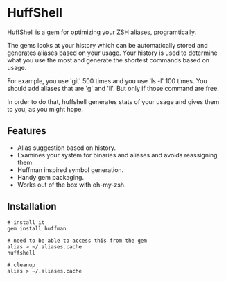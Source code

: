HuffShell
====================

HuffShell is a gem for optimizing your ZSH aliases, programtically.

The gems looks at your history which can be automatically stored and generates aliases based on your usage. Your history is used to determine what you use the most and generate the shortest commands based on usage.

For example, you use 'git' 500 times and you use 'ls -l' 100 times. You should add aliases that are 'g' and 'll'. But only if those command are free.

In order to do that, huffshell generates stats of your usage and gives them to you, as you might hope.

Features
---------------------

* Alias suggestion based on history.
* Examines your system for binaries and aliases and avoids reassigning them.
* Huffman inspired symbol generation.
* Handy gem packaging.
* Works out of the box with oh-my-zsh.

Installation
---------------------

```script
# install it
gem install huffman

# need to be able to access this from the gem
alias > ~/.aliases.cache
huffshell

# cleanup
alias > ~/.aliases.cache
```